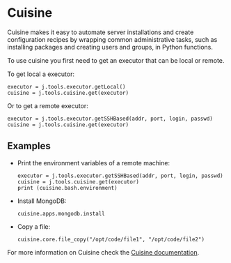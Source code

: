 # Cuisine

Cuisine makes it easy to automate server installations and create configuration recipes by wrapping common administrative tasks, such as installing packages and creating users and groups, in Python functions.

To use cuisine you first need to get an executor that can be local or remote.

To get local a executor:
```
executor = j.tools.executor.getLocal()
cuisine = j.tools.cuisine.get(executor)
```

Or to get a remote executor:
```
executor = j.tools.executor.getSSHBased(addr, port, login, passwd)
cuisine = j.tools.cuisine.get(executor)
```


## Examples

- Print the environment variables of a remote machine:
  ```
  executor = j.tools.executor.getSSHBased(addr, port, login, passwd)
  cuisine = j.tools.cuisine.get(executor)
  print (cuisine.bash.environment)
  ```

- Install MongoDB:
  ```
  cuisine.apps.mongodb.install
  ```

- Copy a file:
  ```
  cuisine.core.file_copy("/opt/code/file1", "/opt/code/file2")
  ```

For more information on Cuisine check the [Cuisine documentation](../../Cuisine/Cuisine.md).
